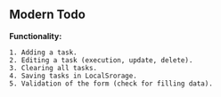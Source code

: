## Modern Todo

**Functionality:**

    1. Adding a task.
    2. Editing a task (execution, update, delete).
    3. Clearing all tasks.
    4. Saving tasks in LocalSrorage.
    5. Validation of the form (check for filling data).

